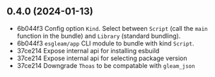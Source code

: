 ## 0.4.0 (2024-01-13)
- 6b044f3 Config option `Kind`. Select between `Script` (call the `main` function in the bundle) and `Library` (standard bundling).
- 6b044f3 `esgleam/app` CLI module to bundle with kind `Script`.
- 37ce214 Expose internal api for installing esbuild
- 37ce214 Expose internal api for selecting package version
- 37ce214 Downgrade `Thoas` to be compatable with `gleam_json`
